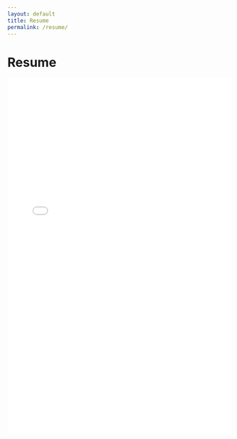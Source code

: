 ```yaml
---
layout: default
title: Resume
permalink: /resume/
---
```


# Resume


<embed src="assets/Resume_control.pdf" type="application/pdf" width="100%" height="800px" />

